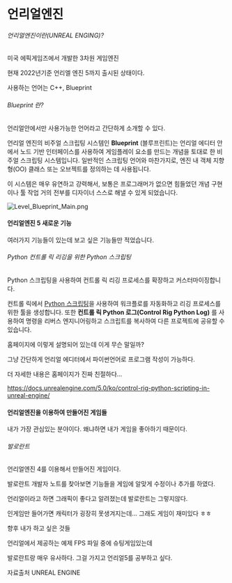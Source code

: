 # 언리얼엔진

###### 언리얼엔진이란(UNREAL ENGING)?

미국 에픽게임즈에서 개발한 3차원 게임엔진



현재 2022년기준 언리엘 엔진 5까지 출시된 상태이다.

사용하는 언어는  C++, Blueprint



###### Blueprint 란?

언리얼안에서만 사용가능한 언어라고 간단하게 소개할 수 있다.

언리얼 엔진의 비주얼 스크립팅 시스템인 **Blueprint** (블루프린트)는 언리얼 에디터 안에서 노드 기반 인터페이스를 사용하여 게임플레이 요소를 만드는 개념을 토대로 한 비주얼 스크립팅 시스템입니다. 일반적인 스크립팅 언어와 마찬가지로, 엔진 내 객체 지향형(OO) 클래스 또는 오브젝트를 정의하는 데 사용됩니다.

이 시스템은 매우 유연하고 강력해서, 보통은 프로그래머가 없으면 힘들었던 개념 구현이나 툴 작업 거의 전부를 디자이너 스스로 해낼 수 있게 되었습니다. 



![Level_Blueprint_Main.png](https://docs.unrealengine.com/4.27/Images/ProgrammingAndScripting/Blueprints/GettingStarted/Level_Blueprint_Main.jpg)



#### 언리얼엔진 5 새로운 기능

여러가지 기능들이 있는데 보고 싶은 기능들만 적었습니다.

###### Python 컨트롤 릭 리깅을 위한 Python 스크립팅

Python 스크립팅을 사용하여 컨트롤 릭 리깅 프로세스를 확장하고 커스터마이징합니다.

컨트롤 릭에서 [Python 스크립팅](https://docs.unrealengine.com/5.0/ko/scripting-the-unreal-editor-using-python)을 사용하여 워크플로를 자동화하고 리깅 프로세스를 위한 툴을 생성합니다. 또한 **컨트롤 릭 Python 로그(Control Rig Python Log)** 를 사용하여 명령을 리버스 엔지니어링하고 스크립트를 복사하여 다른 프로젝트에 공유할 수 있습니다.



홈페이지에 이렇게 설명되어 있는데 이게 무슨 말일까?

그냥 간단하게 언리얼 에디터에서 파이썬언어로 프로그램 작성이 가능하다.

더 자세한 내용은 홈페이지가 진짜 친절하다...

https://docs.unrealengine.com/5.0/ko/control-rig-python-scripting-in-unreal-engine/



#### 언리얼엔진을 이용하여 만들어진 게임들



내가 가장 관심있는 분야이다. 왜냐하면 내가 게임을 좋아하기 때문이다.

###### 발로란트

언리얼엔진 4를 이용해서 만들어진 게임이다. 

발로란트 개발자 노트를 찾아보면 기능들을 게임에 알맞게 수정이나 추가를 하였다. 

언리얼이라고 하면 그래픽이 좋다고 알려졌는데 발로란트는 그렇지않다.

인게임만 들어가면 캐릭터가 굉장히 못생겨지는데...  그래도 게임이 재미있다 ㅎㅎ



향후 내가 하고 싶은 것들

언리얼에서 제공하는 예제 FPS 파일 중에 슈팅게임있는데

발로란트랑 매우 유사하다. 그걸 가지고 언리얼5를  공부하고 싶다.





자료출처 UNREAL ENGINE